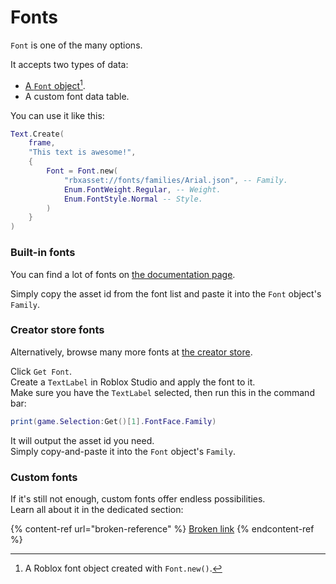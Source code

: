 # Fonts

`Font` is one of the many options.

It accepts two types of data:

* [A `Font` object](#user-content-fn-1)[^1].
* A custom font data table.

You can use it like this:

```lua
Text.Create(
	frame,
	"This text is awesome!",
	{
		Font = Font.new(
			"rbxasset://fonts/families/Arial.json", -- Family.
			Enum.FontWeight.Regular, -- Weight.
			Enum.FontStyle.Normal -- Style.
		)
	}
)
```

### Built-in fonts

You can find a lot of fonts on [the documentation page](https://create.roblox.com/docs/reference/engine/datatypes/Font).

Simply copy the asset id from the font list and paste it into the `Font` object's `Family`.

### Creator store fonts

Alternatively, browse many more fonts at [the creator store](https://create.roblox.com/store/fonts).

Click `Get Font`.\
Create a `TextLabel` in Roblox Studio and apply the font to it.\
Make sure you have the `TextLabel` selected, then run this in the command bar:

```lua
print(game.Selection:Get()[1].FontFace.Family)
```

It will output the asset id you need.\
Simply copy-and-paste it into the `Font` object's `Family`.

### Custom fonts

If it's still not enough, custom fonts offer endless possibilities.\
Learn all about it in the dedicated section:

{% content-ref url="broken-reference" %}
[Broken link](broken-reference)
{% endcontent-ref %}

[^1]: A Roblox font object created with `Font.new()`.

